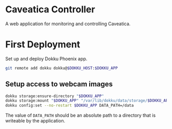 # Caveatica Controller

A web application for monitoring and controlling Caveatica.

# First Deployment

Set up and deploy Dokku Phoenix app.

```sh
git remote add dokku dokku@$DOKKU_HOST:$DOKKU_APP
```

## Setup access to webcam images

```sh
dokku storage:ensure-directory "$DOKKU_APP"
dokku storage:mount "$DOKKU_APP" "/var/lib/dokku/data/storage/$DOKKU_APP:/data"
dokku config:set --no-restart $DOKKU_APP DATA_PATH=/data
```

The value of `DATA_PATH` should be an absolute path to a directory that
is writeable by the application.
